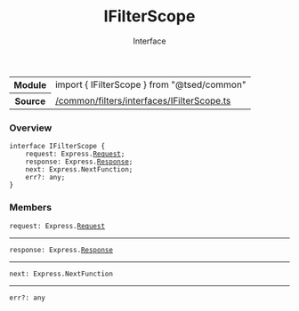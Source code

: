 
<header class="symbol-info-header"><h1 id="ifilterscope">IFilterScope</h1><label class="symbol-info-type-label interface">Interface</label></header>
<!-- summary -->
<section class="symbol-info"><table class="is-full-width"><tbody><tr><th>Module</th><td><div class="lang-typescript"><span class="token keyword">import</span> { IFilterScope }&nbsp;<span class="token keyword">from</span>&nbsp;<span class="token string">"@tsed/common"</span></div></td></tr><tr><th>Source</th><td><a href="https://github.com/Romakita/ts-express-decorators/blob/v4.23.1/src//common/filters/interfaces/IFilterScope.ts#L0-L0">/common/filters/interfaces/IFilterScope.ts</a></td></tr></tbody></table></section>
<!-- overview -->


### Overview


<pre><code class="typescript-lang "><span class="token keyword">interface</span> IFilterScope <span class="token punctuation">{</span>
    request<span class="token punctuation">:</span> Express.<a href="#api/common/filters/request"><span class="token">Request</span></a><span class="token punctuation">;</span>
    response<span class="token punctuation">:</span> Express.<a href="#api/common/filters/response"><span class="token">Response</span></a><span class="token punctuation">;</span>
    next<span class="token punctuation">:</span> Express.NextFunction<span class="token punctuation">;</span>
    err?<span class="token punctuation">:</span> <span class="token keyword">any</span><span class="token punctuation">;</span>
<span class="token punctuation">}</span></code></pre>


<!-- Parameters -->

<!-- Description -->

<!-- Members -->







### Members



<div class="method-overview">
<pre><code class="typescript-lang ">request<span class="token punctuation">:</span> Express.<a href="#api/common/filters/request"><span class="token">Request</span></a></code></pre>
</div>




<hr/>



<div class="method-overview">
<pre><code class="typescript-lang ">response<span class="token punctuation">:</span> Express.<a href="#api/common/filters/response"><span class="token">Response</span></a></code></pre>
</div>




<hr/>



<div class="method-overview">
<pre><code class="typescript-lang ">next<span class="token punctuation">:</span> Express.NextFunction</code></pre>
</div>




<hr/>



<div class="method-overview">
<pre><code class="typescript-lang ">err?<span class="token punctuation">:</span> <span class="token keyword">any</span></code></pre>
</div>








